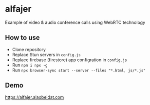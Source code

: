 # alfajer
Example of video & audio conference calls using WebRTC technology
## How to use 
- Clone repository
- Replace Stun servers in `config.js`
- Replace firebase (firestore) app configration in `config.js`
- Run `npm i npx -g`
- Run `npx browser-sync start --server --files "*.html, js/*.js"`
## Demo
https://alfajer.alaobeidat.com
